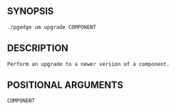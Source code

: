 
## SYNOPSIS
    ./pgedge um upgrade COMPONENT

## DESCRIPTION
    Perform an upgrade to a newer version of a component.

## POSITIONAL ARGUMENTS
    COMPONENT
